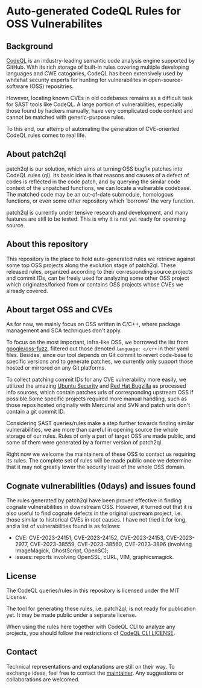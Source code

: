 # Auto-generated CodeQL Rules for OSS Vulnerabilites

## Background

[CodeQL](https://codeql.github.com/) is an industry-leading semantic code analysis engine supported by GitHub. With its rich storage of built-in rules covering multiple developing languages and CWE catogaries, CodeQL has been extensively used by whitehat security experts for hunting for vulnerabilites in open-source-software (OSS) repositries.

However, locating known CVEs in old codebases remains as a difficult task for SAST tools like CodeQL. A large portion of vulnerablities, especially those found by hackers manually, have very complicated code context and cannot be matched with generic-purpose rules.

To this end, our attemp of automating the generation of CVE-oriented CodeQL rules comes to real life.

## About patch2ql

patch2ql is our solution, which aims at turning OSS bugfix patches into CodeQL rules (ql). Its basic idea is that reasons and causes of a defect of codes is reflected in the code patch, and by querying the similar code context of the unpatched functions, we can locate a vulnerable codebase. The matched code may be an out-of-date submodule, homologous functions, or even some other repository which `borrows' the very function.

patch2ql is currently under tensive research and development, and many features are still to be tested. This is why it is not yet ready for openning source.

## About this repository

This repository is the place to hold auto-generated rules we retrieve against some top OSS projects along the evolution stage of patch2ql. These released rules, organized according to their corresponding source projects and commit IDs, can be freely used for analyzing some other OSS project which originates/forked from or contains OSS projects whose CVEs we already covered.

## About target OSS and CVEs

As for now, we mainly focus on OSS written in C/C++, where package management and SCA techniques don't apply.

To focus on the most important, infra-like OSS, we borrowed the list from [google/oss-fuzz](https://github.com/google/oss-fuzz/tree/master/projects), filtered out those denoted `language: c/c++` in their yaml files. Besides, since our tool depends on Git commit to revert code-base to specific versions and to generate patches, we currently only support those hosted or mirrored on any Git platforms.

To collect patching commit IDs for any CVE vulnerability more easily, we utilized the amazing [Ubuntu Security](https://ubuntu.com/security) and [Red Hat Bugzilla](https://bugzilla.redhat.com/) as processed info sources, which contain patches urls of corresponding upstream OSS if possible.Some specific projects required more manual handling, such as those repos hosted originally with Mercurial and SVN and patch urls don't contain a git commit ID.

Considering SAST queries/rules make a step further towards finding similar vulnerabilities, we are more than careful in opening source the whole storage of our rules. Rules of only a part of target OSS are made public, and some of them were generated by a former version of patch2ql.

Right now we welcome the maintainers of these OSS to contact us requiring its rules. The complete set of rules will be made public once we determine that it may not greatly lower the security level of the whole OSS domain.

## Cognate vulnerabilities (0days) and issues found

The rules generated by patch2ql have been proved effective in finding cognate vulnerabilities in downstream OSS. However, it turned out that it is also useful to find cognate defects in the original upstream project, i.e. those similar to historical CVEs in root causes. I have not tried it for long, and a list of vulnerabilities found is as follows:

- CVE: CVE-2023-24151, CVE-2023-24152, CVE-2023-24153, CVE-2023-2977, CVE-2023-38559, CVE-2023-38560, CVE-2023-3896 (involving ImageMagick, GhostScript, OpenSC);
- issues: reports involving OpenSSL, cURL, VIM, graphicsmagick.

## License

The CodeQL queries/rules in this repository is licensed under the MIT License.

The tool for generating these rules, i.e. patch2ql, is not ready for publication yet. It may be made public under a separate license.

When using the rules here together with CodeQL CLI to analyze any projects, you should follow the restrictions of [CodeQL CLI LICENSE](https://github.com/github/codeql-cli-binaries/blob/main/LICENSE.md).

## Contact

Technical representations and explanations are still on their way. To exchange ideas, feel free to contact the [maintainer](mailto:forward.wfw@hotmail.com). Any suggestions or collaborations are welcomed.
